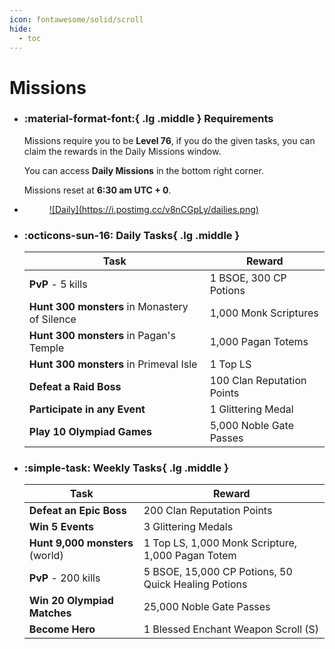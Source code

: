 ```yaml
---
icon: fontawesome/solid/scroll
hide:
  - toc
---
```


<style>
hr {
    border-bottom: 2px solid var(--md-primary-fg-color);
    border-top: 2px solid var(--md-primary-fg-color);
    background-color: var(--md-primary-fg-color);
}
</style>

# Missions

<div class="grid cards" markdown>

- ### :material-format-font:{ .lg .middle } __Requirements__
    
    Missions require you to be **Level 76**, if you do the given tasks, you can claim the rewards in the Daily Missions window.

    You can access **Daily Missions** in the bottom right corner.

    Missions reset at **6:30 am UTC + 0**.

- <figure markdown>
    <a href="https://postimg.cc/F19TZCBC">
    ![Daily](https://i.postimg.cc/v8nCGpLy/dailies.png)
    </a>
    </figure>

- ### :octicons-sun-16: __Daily Tasks__{ .lg .middle }

    | Task | Reward |
    |------|--------|
    | **PvP** - 5 kills | 1 BSOE, 300 CP Potions |
    | **Hunt 300 monsters** in Monastery of Silence | 1,000 Monk Scriptures |
    | **Hunt 300 monsters** in Pagan's Temple | 1,000 Pagan Totems |
    | **Hunt 300 monsters** in Primeval Isle | 1 Top LS |
    | **Defeat a Raid Boss** | 100 Clan Reputation Points |
    | **Participate in any Event** | 1 Glittering Medal |
    | **Play 10 Olympiad Games** | 5,000 Noble Gate Passes |

- ### :simple-task: __Weekly Tasks__{ .lg .middle }

    | Task | Reward |
    |------|--------|
    | **Defeat an Epic Boss** | 200 Clan Reputation Points |
    | **Win 5 Events** | 3 Glittering Medals |
    | **Hunt 9,000 monsters** (world) | 1 Top LS, 1,000 Monk Scripture, 1,000 Pagan Totem |
    | **PvP** - 200 kills | 5 BSOE, 15,000 CP Potions, 50 Quick Healing Potions |
    | **Win 20 Olympiad Matches** | 25,000 Noble Gate Passes |
    | **Become Hero** | 1 Blessed Enchant Weapon Scroll (S) |


</div>



